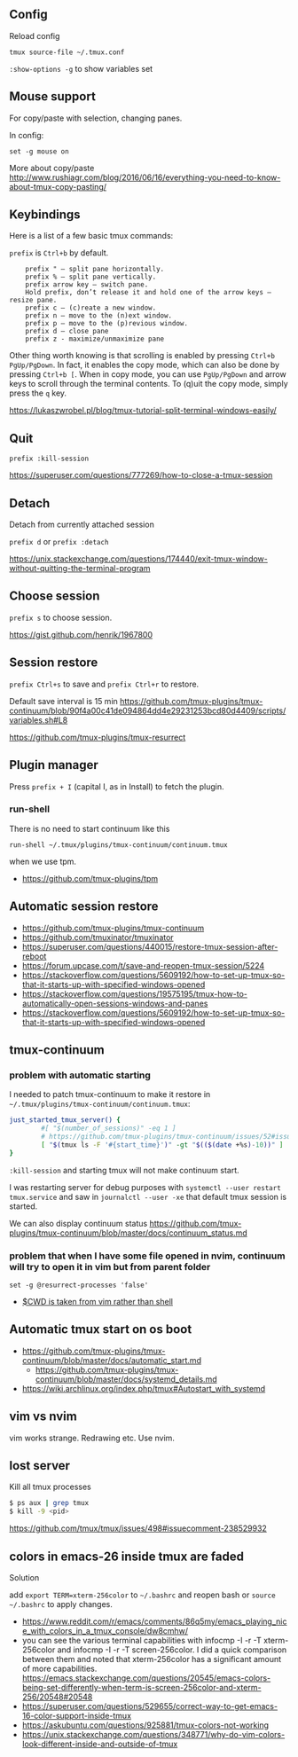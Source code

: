 ## Config

Reload config

`tmux source-file ~/.tmux.conf`

`:show-options -g` to show variables set

## Mouse support

For copy/paste with selection, changing panes.

In config:

`set -g mouse on`

More about copy/paste http://www.rushiagr.com/blog/2016/06/16/everything-you-need-to-know-about-tmux-copy-pasting/

## Keybindings

Here is a list of a few basic tmux commands:

`prefix` is `Ctrl+b` by default.

```
    prefix " — split pane horizontally.
    prefix % — split pane vertically.
    prefix arrow key — switch pane.
    Hold prefix, don’t release it and hold one of the arrow keys — resize pane.
    prefix c — (c)reate a new window.
    prefix n — move to the (n)ext window.
    prefix p — move to the (p)revious window.
    prefix d — close pane
    prefix z - maximize/unmaximize pane
```

Other thing worth knowing is that scrolling is enabled by pressing `Ctrl+b PgUp/PgDown`. In fact, it enables the copy mode, which can also be done by pressing `Ctrl+b [`. When in copy mode, you can use `PgUp/PgDown` and arrow keys to scroll through the terminal contents. To (q)uit the copy mode, simply press the `q` key.

https://lukaszwrobel.pl/blog/tmux-tutorial-split-terminal-windows-easily/

## Quit

`prefix :kill-session`

https://superuser.com/questions/777269/how-to-close-a-tmux-session

## Detach

Detach from currently attached session

`prefix d` or `prefix :detach`

https://unix.stackexchange.com/questions/174440/exit-tmux-window-without-quitting-the-terminal-program

## Choose session

`prefix s` to choose session.

https://gist.github.com/henrik/1967800

## Session restore

`prefix Ctrl+s` to save and `prefix Ctrl+r` to restore.

Default save interval is 15 min https://github.com/tmux-plugins/tmux-continuum/blob/90f4a00c41de094864dd4e29231253bcd80d4409/scripts/variables.sh#L8

https://github.com/tmux-plugins/tmux-resurrect

## Plugin manager

Press `prefix + I` (capital I, as in Install) to fetch the plugin.

### run-shell

There is no need to start continuum like this

`run-shell ~/.tmux/plugins/tmux-continuum/continuum.tmux`

when we use tpm.

- https://github.com/tmux-plugins/tpm

## Automatic session restore

- https://github.com/tmux-plugins/tmux-continuum
- https://github.com/tmuxinator/tmuxinator
- https://superuser.com/questions/440015/restore-tmux-session-after-reboot
- https://forum.upcase.com/t/save-and-reopen-tmux-session/5224
- https://stackoverflow.com/questions/5609192/how-to-set-up-tmux-so-that-it-starts-up-with-specified-windows-opened
- https://stackoverflow.com/questions/19575195/tmux-how-to-automatically-open-sessions-windows-and-panes
- https://stackoverflow.com/questions/5609192/how-to-set-up-tmux-so-that-it-starts-up-with-specified-windows-opened

## tmux-continuum

### problem with automatic starting

I needed to patch tmux-continuum to make it restore in `~/.tmux/plugins/tmux-continuum/continuum.tmux`:

```bash
just_started_tmux_server() {
        #[ "$(number_of_sessions)" -eq 1 ]
        # https://github.com/tmux-plugins/tmux-continuum/issues/52#issuecomment-445070459     
        [ "$(tmux ls -F '#{start_time}')" -gt "$(($(date +%s)-10))" ]
}
```

`:kill-session` and starting tmux will not make continuum start.

I was restarting server for debug purposes with `systemctl --user restart tmux.service` and saw in `journalctl --user -xe` that default tmux session is started.

We can also display continuum status https://github.com/tmux-plugins/tmux-continuum/blob/master/docs/continuum_status.md

### problem that when I have some file opened in nvim, continuum will try to open it in vim but from parent folder

```
set -g @resurrect-processes 'false'
```

- [$CWD is taken from vim rather than shell](https://github.com/tmux-plugins/tmux-resurrect/issues/277)

## Automatic tmux start on os boot

- https://github.com/tmux-plugins/tmux-continuum/blob/master/docs/automatic_start.md
  - https://github.com/tmux-plugins/tmux-continuum/blob/master/docs/systemd_details.md
- https://wiki.archlinux.org/index.php/tmux#Autostart_with_systemd

## vim vs nvim

vim works strange. Redrawing etc. Use nvim.

## lost server

Kill all tmux processes

```bash
$ ps aux | grep tmux
$ kill -9 <pid>
```

https://github.com/tmux/tmux/issues/498#issuecomment-238529932

## colors in emacs-26 inside tmux are faded

Solution

add `export TERM=xterm-256color` to `~/.bashrc` and reopen bash or `source ~/.bashrc` to apply changes.

- https://www.reddit.com/r/emacs/comments/86q5my/emacs_playing_nice_with_colors_in_a_tmux_console/dw8cmhw/
- you can see the various terminal capabilities with infocmp -I -r -T xterm-256color and infocmp -I -r -T screen-256color. I did a quick comparison between them and noted that xterm-256color has a significant amount of more capabilities. https://emacs.stackexchange.com/questions/20545/emacs-colors-being-set-differently-when-term-is-screen-256color-and-xterm-256/20548#20548
- https://superuser.com/questions/529655/correct-way-to-get-emacs-16-color-support-inside-tmux
- https://askubuntu.com/questions/925881/tmux-colors-not-working
- https://unix.stackexchange.com/questions/348771/why-do-vim-colors-look-different-inside-and-outside-of-tmux
